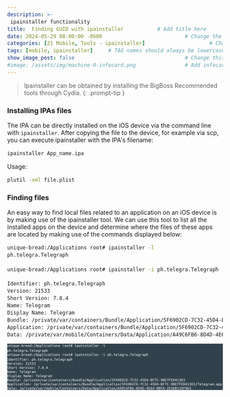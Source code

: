 ```yaml
---
description: >-
 ipainstaller functionality
title:  Finding GUID with ipainstaller           # Add title here
date: 2024-05-29 08:00:00 -0600                           # Change the date to match completion date
categories: [21 Mobile, Tools - ipainstaller]                     # Change Templates to Writeup
tags: [mobile, ipainstaller]     # TAG names should always be lowercase; replace template with writeup, and add relevant tags
show_image_post: false                                    # Change this to true
#image: /assets/img/machine-0-infocard.png                # Add infocard image here for post preview image
---
```


> Ipainstaller can be obtained by installing the BigBoss Recommended tools through Cydia.
{: .prompt-tip }

### Installing IPAs files

The IPA can be directly installed on the iOS device via the command line with `ipainstaller`. After copying the file to the device, for example via scp, you can execute ipainstaller with the IPA's filename:

```bash
ipainstaller App_name.ipa
```

Usage:
```bash
plutil -xml file.plist
```

### Finding files

An easy way to find local files related to an application on an iOS device is by making use of the ipainstaller tool. We can use this tool to list all the installed apps on the device and determine where the files of these apps are located by making use of the commands displayed below:

```bash
unique-bread:/Applications root# ipainstaller -l
ph.telegra.Telegraph

unique-bread:/Applications root# ipainstaller -i ph.telegra.Telegraph

Identifier: ph.telegra.Telegraph
Version: 21533
Short Version: 7.8.4
Name: Telegram
Display Name: Telegram
Bundle: /private/var/containers/Bundle/Application/5F6902CD-7C32-45D4-BF7C-9BE7FED413D3
Application: /private/var/containers/Bundle/Application/5F6902CD-7C32-45D4-BF7C-9BE7FED413D3/Telegram.app
Data: /private/var/mobile/Containers/Data/Application/A49C6FB6-8D4D-4E64-BBFA-2E56B11DF865
```

![ipainstaller](/assets/img/Pasted-image-20240529190441.png)


